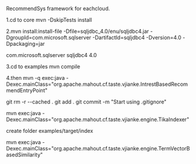 RecommendSys framework for eachcloud.

1.cd to core
mvn -DskipTests install

2.mvn install:install-file -Dfile=sqljdbc_4.0/enu/sqljdbc4.jar -DgroupId=com.microsoft.sqlserver -DartifactId=sqljdbc4 -Dversion=4.0 -Dpackaging=jar

<dependency>
  <groupId>com.microsoft.sqlserver</groupId>
  <artifactId>sqljdbc4</artifactId>
  <version>4.0</version>
</dependency>


3.cd to examples
mvn compile

4.then
mvn -q exec:java -Dexec.mainClass="org.apache.mahout.cf.taste.vjianke.IntrestBasedRecommendEntryPoint"

git rm -r --cached .
git add .
git commit -m "Start using .gitignore"

mvn  exec:java -Dexec.mainClass="org.apache.mahout.cf.taste.vjianke.engine.TikaIndexer"

create folder examples/target/index

mvn  exec:java -Dexec.mainClass="org.apache.mahout.cf.taste.vjianke.engine.TermVectorBasedSimilarity"

